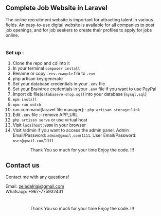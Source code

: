 

## Complete Job Website in  Laravel
The online recruitment website is important for attracting talent in various fields. An easy-to-use digital website is available for all companies to post job openings, and for job seekers to create their profiles to apply for jobs online.



#

### Set up :

1. Clone the repo and cd into it
2. In your terminal ```composer install```
3. Rename or copy ```.env.example``` file to ``.env``
4. php artisan key:generate
5. Set your database credentials in your ```.env``` file
6. Set your Braintree credentials in your ```.env``` file if you want to use PayPal
7. Import db file(```database/e-shop.sql```) into your database (```mysql,sql```)
8. ```npm install```
9. ```npm run watch```
10. run command[laravel file manager]:-  ```php artisan storage:link```
11. Edit ```.env``` file :- remove APP_URL
10. ```php artisan serve``` or use virtual host
11. Visit ```localhost:8000``` in your browser
12. Visit /admin if you want to access the admin panel. Admin Email/Password: ```admin@gmail.com```/```1111```. User Email/Password: ```user@gmail.com```/```1111```

<p style="text-align:center">Thank You so much for your time Enjoy the code. !!!</p>



 ## Contact us 
  Contact me with any questions!<br>

  Email: zeiadalriqi@gmail.com<br>
  Whatsapp: +967-775932431

  #
<p style="text-align:center">Thank You so much for your time Enjoy the code. !!!</p>
